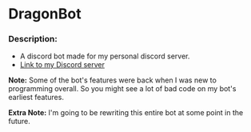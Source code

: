 # DragonBot

### Description:
- A discord bot made for my personal discord server.
- [Link to my Discord server](https://discord.gg/9JdnnPN)

**Note:** Some of the bot's features were back when I was new to programming overall. So you
might see a lot of bad code on my bot's earliest features.

**Extra Note:** I'm going to be rewriting this entire bot at some point in the future.
